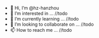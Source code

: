 - 👋 Hi, I’m @hz-hanzhou
- 👀 I’m interested in ... //todo
- 🌱 I’m currently learning ... //todo
- 💞️ I’m looking to collaborate on ... //todo
- 📫 How to reach me ... //todo

<!---
hz-hanzhou/hz-hanzhou is a ✨ special ✨ repository because its `README.md` (this file) appears on your GitHub profile.
You can click the Preview link to take a look at your changes.
--->
